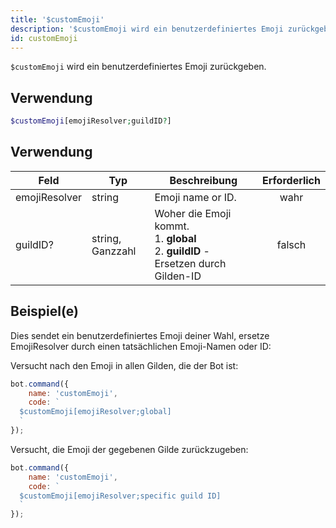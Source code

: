 ```yaml
---
title: '$customEmoji'
description: '$customEmoji wird ein benutzerdefiniertes Emoji zurückgeben.'
id: customEmoji
---
```


`$customEmoji` wird ein benutzerdefiniertes Emoji zurückgeben.

## Verwendung

```php
$customEmoji[emojiResolver;guildID?]
```

## Verwendung

| Feld          | Typ              | Beschreibung                                                                                             | Erforderlich |
| ------------- | ---------------- | -------------------------------------------------------------------------------------------------------- |:------------:|
| emojiResolver | string           | Emoji name or ID.                                                                                        |     wahr     |
| guildID?      | string, Ganzzahl | Woher die Emoji kommt. <br /> 1. **global** <br /> 2. **guildID** - Ersetzen durch Gilden-ID |    falsch    |

## Beispiel(e)

Dies sendet ein benutzerdefiniertes Emoji deiner Wahl, ersetze EmojiResolver durch einen tatsächlichen Emoji-Namen oder ID:

Versucht nach den Emoji in allen Gilden, die der Bot ist:
```javascript
bot.command({
    name: 'customEmoji',
    code: `
  $customEmoji[emojiResolver;global]
  `
});
```

Versucht, die Emoji der gegebenen Gilde zurückzugeben:
```javascript
bot.command({
    name: 'customEmoji',
    code: `
  $customEmoji[emojiResolver;specific guild ID]
  `
});
```